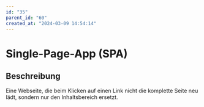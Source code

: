 ```yaml
---
id: "35"
parent_id: "60"
created_at: "2024-03-09 14:54:14"
---
```


# Single-Page-App (SPA)

## Beschreibung

Eine Webseite, die beim Klicken auf einen Link nicht die komplette Seite neu lädt, sondern nur den Inhaltsbereich ersetzt.